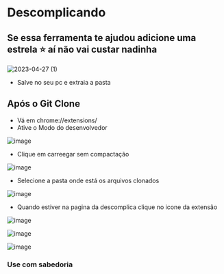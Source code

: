 # Descomplicando

## Se essa ferramenta te ajudou adicione uma estrela ⭐ aí não vai custar nadinha


![2023-04-27 (1)](https://user-images.githubusercontent.com/78696750/235035319-5735883f-a72c-44f5-a13c-62cffb9eb517.png)
- Salve no seu pc e extraia a pasta

## Após o Git Clone
- Vá em chrome://extensions/
- Ative o Modo do desenvolvedor

![image](https://user-images.githubusercontent.com/78696750/235035515-8def1576-4745-470e-aa29-c18df4e6ccf1.png)

- Clique em carreegar sem compactação

![image](https://user-images.githubusercontent.com/78696750/235035558-a60a103d-1384-4ddf-b3b1-fc8cdef8206c.png)

- Selecione a pasta onde está os arquivos clonados

![image](https://user-images.githubusercontent.com/78696750/235035686-ba61e627-4108-4562-8e77-fc707eeaf9f5.png)

- Quando estiver na pagina da descomplica clique no icone da extensão

![image](https://user-images.githubusercontent.com/78696750/235035779-b25900e5-ceed-444c-b0b8-30fb7d63a800.png)

![image](https://user-images.githubusercontent.com/78696750/235035853-57dc0bf0-8321-48b1-acc2-d9e05c279088.png)

![image](https://user-images.githubusercontent.com/78696750/235035918-08c55421-df0c-4dd9-962f-e86785fcfd39.png)

### Use com sabedoria
